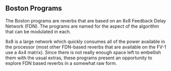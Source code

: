 ## Boston Programs

The Boston programs are reverbs that are based on an 8x8 Feedback Delay
Network (FDN). The programs are named for the aspect of the algorithm that
can be modulated in each.

8x8 is a large network which quickly consumes all of the power available in the
processor (most other FDN-based reverbs that are available on the FV-1 use a
4x4 matrix). Since there is not really enough space left to embellish them with
the usual extras, these programs present an opportunity to explore FDN based
reverbs in a somewhat raw form.
